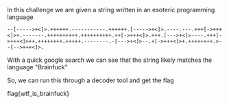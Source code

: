 In this challenge we are given a string written in an esoteric programming language

```--[----->+<]>.++++++.-----------.++++++.[----->+<]>.----.---.+++[->+++<]>+.-------.++++++++++.++++++++++.++[->+++<]>.+++.[--->+<]>----.+++[->+++<]>++.++++++++.+++++.--------.-[--->+<]>--.+[->+++<]>+.++++++++.>--[-->+++<]>.```

With a quick google search we can see that the string likely matches the language "Brainfuck"

So, we can run this through a decoder tool and get the flag

flag{wtf_is_brainfuck}
